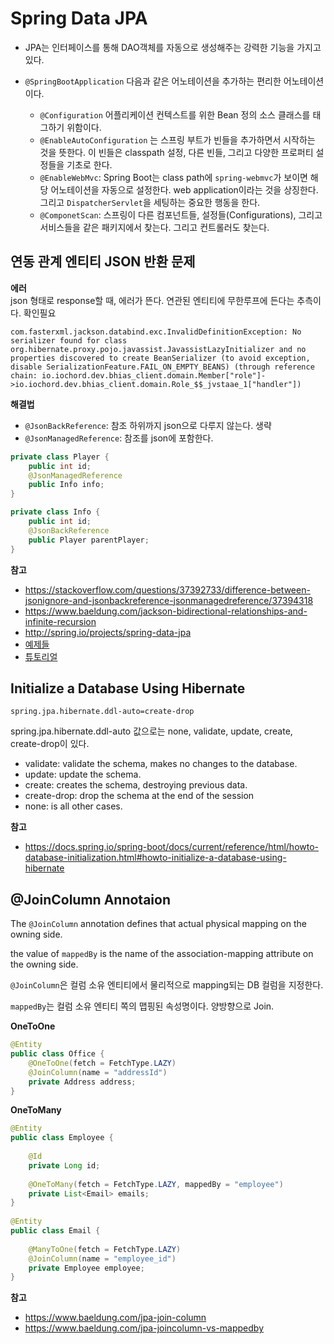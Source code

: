 # Spring Data JPA

- JPA는 인터페이스를 통해 DAO객체를 자동으로 생성해주는 강력한 기능을 가지고 있다.

- `@SpringBootApplication` 다음과 같은 어노테이션을 추가하는 편리한 어노테이션이다.

  - `@Configuration` 어플리케이션 컨텍스트를 위한 Bean 정의 소스 클래스를 태그하기 위함이다.
  - `@EnableAutoConfiguration` 는 스프링 부트가 빈들을 추가하면서 시작하는 것을 뜻한다. 이 빈들은 classpath 설정, 다른 빈들, 그리고 다양한 프로퍼티 설정들을 기초로 한다.
  - `@EnableWebMvc`: Spring Boot는 class path에 `spring-webmvc`가 보이면 해당 어노테이션을 자동으로 설정한다. web application이라는 것을 상징한다. 그리고 `DispatcherServlet`을 세팅하는 중요한 행동을 한다.
  - `@ComponetScan`: 스프링이 다른 컴포넌트들, 설정들(Configurations), 그리고 서비스들을 같은 패키지에서 찾는다. 그리고 컨트롤러도 찾는다.

## 연동 관계 엔티티 JSON 반환 문제
**에러**  
json 형태로 response할 때, 에러가 뜬다. 연관된 엔티티에 무한루프에 든다는 추측이다. 확인필요
```
com.fasterxml.jackson.databind.exc.InvalidDefinitionException: No serializer found for class org.hibernate.proxy.pojo.javassist.JavassistLazyInitializer and no properties discovered to create BeanSerializer (to avoid exception, disable SerializationFeature.FAIL_ON_EMPTY_BEANS) (through reference chain: io.iochord.dev.bhias_client.domain.Member["role"]->io.iochord.dev.bhias_client.domain.Role_$$_jvstaae_1["handler"])
```

**해결법** 

- `@JsonBackReference`: 참조 하위까지 json으로 다루지 않는다. 생략
- `@JsonManagedReference`: 참조를 json에 포함한다.


```java
private class Player {
    public int id;
    @JsonManagedReference
    public Info info;
}

private class Info {
    public int id;
    @JsonBackReference
    public Player parentPlayer;
}
```

**참고**
- https://stackoverflow.com/questions/37392733/difference-between-jsonignore-and-jsonbackreference-jsonmanagedreference/37394318
- https://www.baeldung.com/jackson-bidirectional-relationships-and-infinite-recursion
- http://spring.io/projects/spring-data-jpa
- [예제들](https://github.com/spring-projects/spring-data-examples/tree/master/jpa)
- [튜토리얼](https://spring.io/guides/gs/accessing-data-jpa/)

## Initialize a Database Using Hibernate
```
spring.jpa.hibernate.ddl-auto=create-drop
```
spring.jpa.hibernate.ddl-auto 값으로는 none, validate, update, create, create-drop이 있다.

- validate: validate the schema, makes no changes to the database.
- update: update the schema.
- create: creates the schema, destroying previous data.
- create-drop: drop the schema at the end of the session
- none: is all other cases.

**참고**
- https://docs.spring.io/spring-boot/docs/current/reference/html/howto-database-initialization.html#howto-initialize-a-database-using-hibernate

## @JoinColumn Annotaion

The `@JoinColumn` annotation defines that actual physical mapping on the owning side.

the value of `mappedBy` is the name of the association-mapping attribute on the owning side. 

`@JoinColumn`은 컬럼 소유 엔티티에서 물리적으로 mapping되는 DB 컬럼을 지정한다. 

`mappedBy`는 컬럼 소유 엔티티 쪽의 맵핑된 속성명이다. 양방향으로 Join.

**OneToOne**

```java
@Entity
public class Office {
    @OneToOne(fetch = FetchType.LAZY)
    @JoinColumn(name = "addressId")
    private Address address;
}
```
  
**OneToMany**
```java
@Entity
public class Employee {
  
    @Id
    private Long id;
 
    @OneToMany(fetch = FetchType.LAZY, mappedBy = "employee")
    private List<Email> emails;
}
 
@Entity
public class Email {
  
    @ManyToOne(fetch = FetchType.LAZY)
    @JoinColumn(name = "employee_id")
    private Employee employee;
}
```
**참고**
- https://www.baeldung.com/jpa-join-column
- https://www.baeldung.com/jpa-joincolumn-vs-mappedby
